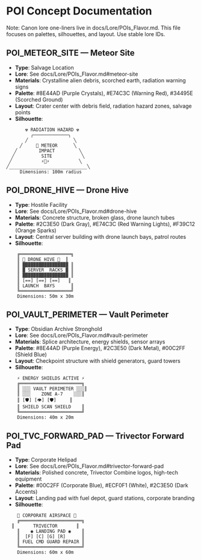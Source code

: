 # POI Concept Documentation

Note: Canon lore one-liners live in docs/Lore/POIs_Flavor.md. This file focuses on palettes, silhouettes, and layout. Use stable lore IDs.

## POI_METEOR_SITE — Meteor Site

- **Type**: Salvage Location
- **Lore**: See docs/Lore/POIs_Flavor.md#meteor-site
- **Materials**: Crystalline alien debris, scorched earth, radiation warning signs
- **Palette**: #8E44AD (Purple Crystals), #E74C3C (Warning Red), #34495E (Scorched Ground)
- **Layout**: Crater center with debris field, radiation hazard zones, salvage points
- **Silhouette**:

```text
       ☢️ RADIATION HAZARD ☢️
         ╭─────────────╮
       ╱                 ╲
     ╱     💎 METEOR      ╲
   ╱        IMPACT         ╲
  ╱          SITE           ╲
 ╱           ⚡💎⚡           ╲
╱_____________________________╲
     Dimensions: 100m radius
```


## POI_DRONE_HIVE — Drone Hive

- **Type**: Hostile Facility
- **Lore**: See docs/Lore/POIs_Flavor.md#drone-hive
- **Materials**: Concrete structure, broken glass, drone launch tubes
- **Palette**: #2C3E50 (Dark Gray), #E74C3C (Red Warning Lights), #F39C12 (Orange Sparks)
- **Layout**: Central server building with drone launch bays, patrol routes
- **Silhouette**:

```text
    ╔═══════════════════╗
    ║ 🚁 DRONE HIVE 🚁  ║
    ║ ▓▓▓▓▓▓▓▓▓▓▓▓▓▓▓▓▓ ║
    ║ ▓ SERVER  RACKS ▓ ║
    ║ ▓▓▓▓▓▓▓▓▓▓▓▓▓▓▓▓▓ ║
    ║ [==] [==] [==]   ║
    ║ LAUNCH  BAYS      ║
    ╚═══════════════════╝
    Dimensions: 50m x 30m
```

## POI_VAULT_PERIMETER — Vault Perimeter

- **Type**: Obsidian Archive Stronghold
- **Lore**: See docs/Lore/POIs_Flavor.md#vault-perimeter
- **Materials**: Splice architecture, energy shields, sensor arrays
- **Palette**: #8E44AD (Purple Energy), #2C3E50 (Dark Metal), #00C2FF (Shield Blue)
- **Layout**: Checkpoint structure with shield generators, guard towers
- **Silhouette**:

```text
    ⚡ ENERGY SHIELDS ACTIVE ⚡
    ╔═══════════════════════╗
    ║ ░░░ VAULT PERIMETER ░░░║
    ║ ░░░    ZONE A-7    ░░░║
    ║ [🛡️] [👁️] [🛡️]     ║
    ║ SHIELD SCAN SHIELD    ║
    ╚═══════════════════════╝
    Dimensions: 40m x 20m
```

## POI_TVC_FORWARD_PAD — Trivector Forward Pad

- **Type**: Corporate Helipad
- **Lore**: See docs/Lore/POIs_Flavor.md#trivector-forward-pad
- **Materials**: Polished concrete, Trivector Combine logos, high-tech equipment
- **Palette**: #00C2FF (Corporate Blue), #ECF0F1 (White), #2C3E50 (Dark Accents)
- **Layout**: Landing pad with fuel depot, guard stations, corporate branding
- **Silhouette**:

```text
    🚁 CORPORATE AIRSPACE 🚁
    ╔═══════════════════════╗
  ║       TRIVECTOR       ║
    ║    ◉ LANDING PAD ◉    ║
    ║  [F] [C] [G] [R]      ║
    ║ FUEL CMD GUARD REPAIR ║
    ╚═══════════════════════╝
    Dimensions: 60m x 60m
```
